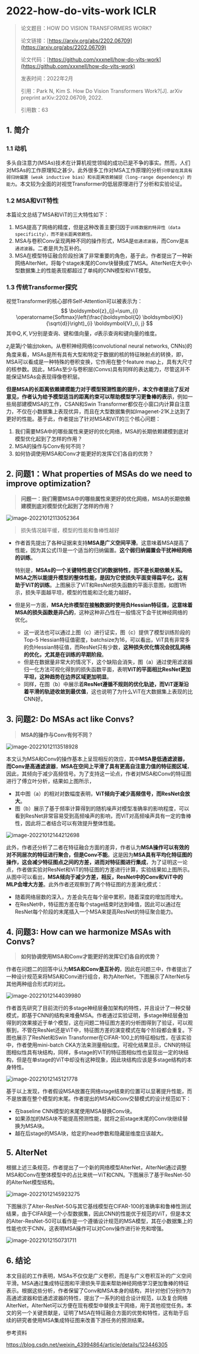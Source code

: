 # 2022-how-do-vits-work ICLR

> 论文题目：HOW DO VISION TRANSFORMERS WORK?
>
> 论文链接：[https://arxiv.org/abs/2202.06709](https://arxiv.org/abs/2202.06709)
>
> 论文代码：[https://github.com/xxxnell/how-do-vits-work](https://github.com/xxxnell/how-do-vits-work)
>
> 发表时间：2022年2月
>
> 引用：Park N, Kim S. How Do Vision Transformers Work?[J]. arXiv preprint arXiv:2202.06709, 2022.
>
> 引用数：63



## 1. 简介



### 1.1 动机

多头自注意力(MSAs)技术在计算机视觉领域的成功已是不争的事实。然而，人们对MSAs的工作原理知之甚少。此外很多工作对MSA工作原理的分析`只停留在其具有弱归纳偏置（weak inductive bias）和长距离依赖捕捉（long-range dependency）的能力`。本文较为全面的对视觉Transformer的低层原理进行了分析和实验论证。



### 1.2 MSA和ViT特性

本篇论文总结了MSA和ViT的三大特性如下：

1. MSA提高了网络的精度，但是这种改善主要归因于`训练数据的特异性（data specificity），而不是长距离依赖性。`
2. MSA与卷积Conv呈现两种不同的操作形式，MSA是`低通滤波器`，而Conv是`高通滤波器`。二者是共为互补的。
3. MSA在模型特征融合阶段扮演了非常重要的角色，基于此，作者提出了一种新网络AlterNet，将每个stage末尾的Conv块替换成了MSA。AlterNet在大中小型数据集上的性能表现都超过了单纯的CNN模型和ViT模型。



### 1.3 传统Transformer探究

视觉Transformer的核心部件Self-Attention可以被表示为：
$$
\boldsymbol{z}_{j}=\sum_{i} \operatorname{Softmax}\left(\frac{\boldsymbol{Q} \boldsymbol{K}}{\sqrt{d}}\right)_{i} \boldsymbol{V}_{i, j}
$$
其中$Q,K,V$分别是查询、键和值向量，$d$表示查询和键向量的维度。

$z_j$是第$j$个输出token。从卷积神经网络(convolutional neural networks, CNNs)的角度来看，MSAs是所有具有大型和特定于数据的核的特征映射点的转换，即，MSA可以看成是一种特殊的卷积变换，它作用在整个feature map上，具有大尺寸的核参数。因此，MSAs至少与卷积层(Convs)具有同样的表达能力，尽管这并不能保证MSAs会表现得像卷积层。

**但是MSA的长距离依赖建模能力对于模型预测性能的提升，本文作者提出了反对意见，作者认为给予模型适当的距离约束可以帮助模型学习更鲁棒的表示**，例如一些局部建模MSA的工作，CSAN和Swin Transformer都仅在小窗口内计算自注意力，不仅在小数据集上表现优异，而且在大型数据集例如Imagenet-21K上达到了更好的性能。基于此，作者提出了针对MSA和ViT的三个核心问题：

1. 我们需要MSA中的哪些属性来更好的优化网络，MSA的长期依赖建模到底对模型优化起到了怎样的作用？
2. MSA的操作与Conv有何不同？
3. 如何协调使用MSA和Conv才能更好的发挥它们各自的优势？





## 2. 问题1：What properties of MSAs do we need to improve optimization?

> **问题一：我们需要MSA中的哪些属性来更好的优化网络，MSA的长期依赖建模到底对模型优化起到了怎样的作用？**

![image-20221012113052364](https://resource-joker.oss-cn-beijing.aliyuncs.com/picture/image-20221012113052364.png)

> 损失情况越平缓，模型的性能和鲁棒性越好



* 作者首先提出了各种证据来支持**MSA是广义空间平滑**。这意味着MSA提高了性能，因为其公式(1)是一个适当的归纳偏置。**这个弱归纳偏置会干扰神经网络的训练**。

  特别是，**MSAs的一个关键特性是它们的数据特性，而不是长期依赖关系。MSA之所以能提升模型的整体性能，是因为它使损失平面变得扁平化，这有助于ViT的训练**。上图展示了ViT和ResNet损失函数的平面示意图，如图1所示，损失平面越平坦，模型的性能和泛化能力越好。

* 但是另一方面，**MSA允许模型在接触数据时使用负Hessian特征值，这意味着MSA的损失函数是非凸的**，这种这种非凸性在一般情况下会干扰神经网络的优化。

  * 这一说法也可以通过上图（c）进行证实，图（c）提供了模型训练阶段的Top-5 Hessian特征值密度，batchsize为16，可以看出，ViT具有非常多的负Hessian特征值，而ResNet只有少数，**这种损失优化情况会扰乱网络的优化，尤其是在训练的早期阶段**。
  * 但是在数据量非常大的情况下，这个缺陷会消失，图（a）通过使用滤波器归一化方法可视化得到的损失函数平面，表明**ViT的平面相比ResNet更加平坦，这种趋势在边界区域更加明显**。
  * 同样，在图（b）中展示着**ResNet遵循不规则的优化轨迹，而ViT逐渐沿着平滑的轨迹收敛到最优值**，这也说明了为什么ViT在大数据集上表现的比CNN好。





## 3. 问题2: Do MSAs act like Convs?

> **MSA的操作与Conv有何不同？**

![image-20221012113518928](https://resource-joker.oss-cn-beijing.aliyuncs.com/picture/image-20221012113518928.png)

本文认为MSA和Conv的操作基本上呈现相反的效应，其中**MSA是低通滤波器，而Conv是高通滤波器**，**MSA在空间上平滑了具有更高自注意力值的特征图区域**，因此，其倾向于减少高频信号。为了支持这一论点，作者对MSA和Conv的特征图进行了傅立叶分析，结果如上图所示，

* 其中图（a）的相对对数幅度表明，**ViT倾向于减少高频信号，而ResNet会放大**。
* 图（b）展示了基于频率计算得到的随机噪声对模型准确率的影响程度，可以看到ResNet非常容易受到高频噪声的影响，而ViT对高频噪声具有一定的鲁棒性，因此将二者结合可以有效提升整体性能。

![image-20221012144212698](https://resource-joker.oss-cn-beijing.aliyuncs.com/picture/image-20221012144212698.png)



此外，作者还分析了二者在特征融合方面的差异，作者认为**MSA操作可以有效的对不同层次的特征进行聚合，但是Conv不能**。这是因为**MSA具有平均化特征图的操作，这会减少特征图点之间的方差，进而对特征图进行集成**，为了证明这一论点，作者做实验对ResNet和ViT的特征图的方差进行计算，实验结果如上图所示。从图中可以看出，**MSA倾向于减少方差，相反，ResNet中的Conv和ViT中的MLP会增大方差**。此外作者还观察到了两个特征图的方差演化模式：

- 随着网络层数的深入，方差会先在每个层中累积，随着深度的增加而增大。
- 在ResNet中，特征图方差在每个stage结束时达到峰值，因此可以通过在ResNet每个阶段的末尾插入一个MSA来提高ResNet的特征聚合能力。



## 4. 问题3: How can we harmonize MSAs with Convs?

> **如何协调使用MSA和Conv才能更好的发挥它们各自的优势？**

作者在问题二的回答中认为**MSA和Conv是互补的**，因此在问题三中，作者提出了一种设计规范来将MSA和Conv进行组合，称为AlterNet，下图展示了AlterNet与其他两种组合形式的对比。

![image-20221012144039980](https://resource-joker.oss-cn-beijing.aliyuncs.com/picture/image-20221012144039980.png)

作者首先研究了目前流行的多stage神经层叠加架构的特性，并且设计了一种交替模式，即基于CNN的结构来堆叠MSA。作者通过实验证明，多stage神经层叠加得到的效果接近于单个模型，这在问题二特征图方差的分析图得到了验证，可以观察到，不管在ResNet还是ViT中，特征图方差的演变模式在每个阶段都会重复。下图也展示了ResNet和Swin Transformer在CIFAR-100上的特征相似性，在该实验中，作者使用mini-batch CKA方法来测量相似度。可视化结果显示，CNN的特征图相似性具有块结构，同样，多stage的ViT的特征图相似性也呈现出一定的块结构，但是在单stage的ViT中却没有这种现象，因此块结构应该是多stage结构的本身特性。



![image-20221012145121778](https://resource-joker.oss-cn-beijing.aliyuncs.com/picture/image-20221012145121778.png)

基于以上发现，作者假设MSA放置在网络stage结束的位置可以显著提升性能，而不是放置在整个模型的末尾。作者提出的MSA和Conv交替模式的设计规范如下：

- 在baseline CNN模型的末尾使用MSA替换Conv块。
- 如果添加的MSA块不能提高预测性能，就将之前stage末尾的Conv块继续替换为MSA块。
- 越在后stage的MSA块，给定的head参数和隐藏层维度应该越大。





## 5. AlterNet

根据上述三条规范，作者提出了一个新的网络模型AlterNet，AlterNet通过调整MSA和Conv在整体模型中的占比来统一ViT和CNN。下图展示了基于ResNet-50的AlterNet模型结构。

![image-20221012145923275](https://resource-joker.oss-cn-beijing.aliyuncs.com/picture/image-20221012145923275.png)

下图展示了Alter-ResNet-50与其它基线模型在CIFAR-100的准确率和鲁棒性测试结果，由于CIFAR是一个小型数据集，因此CNN的性能优于规范的ViT，但是本文的Alter-ResNet-50可以看作是一个遵循设计规范的MSA模型，其在小数据集上的性能也优于CNN，这表明MSA操作可以对Conv操作进行补充和增强。

![image-20221012150731711](https://resource-joker.oss-cn-beijing.aliyuncs.com/picture/image-20221012150731711.png)



## 6. 结论

本文目前的工作表明，MSAs不仅仅是广义卷积，而是与广义卷积互补的广义空间平滑。MSA通过集成特征图和平滑损失平面来帮助神经网络学习更加鲁棒的特征表示。根据这些分析，作者保留了Conv和MSA本身的结构，并针对他们分别作为高通滤波器和低通滤波器的特性，提出了一系列的组合设计规范，以及复合网络AlterNet，AlterNet可以方便在现有模型中替换主干网络，用于其他视觉任务。本文的另一个关键贡献是，证明了MSA在特征融合方面的优势和特性，这有助于后续的研究者使用MSA集成特征图来改善下游任务的预测结果。









参考资料

https://blog.csdn.net/weixin_43994864/article/details/123446305